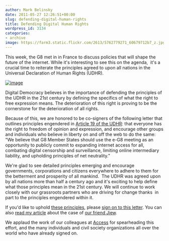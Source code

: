 ```yaml
---
author: Mark Belinsky
date: 2011-05-27 12:26:51+00:00
slug: defending-digital-human-rights
title: Defending Digital Human Rights
wordpress_id: 3134
categories:
- archive
image: https://farm3.static.flickr.com/2613/5762779271_60679712b7_z.jpg
---
```


This week, the G8 met in in France to discuss policies that will shape the future of the internet. While it's interesting to see this on the agenda,  it's a crucial time to reiterate the principles agreed to upon all nations in the Universal Declaration of Human Rights (UDHR).

[![image](https://farm3.static.flickr.com/2613/5762779271_60679712b7_z.jpg)](http://www.flickr.com/photos/digitaldemocracy/5762779271/in/photostream)

Digital Democracy believes in the importance of defending the principles of the UDHR in the 21st century by defining the specifics of what the right to free expression means. The deterioration of this right is proving to be the cornerstone for the deterioration of all rights.

Because of this, we are honored to be co-signers of the following letter that outlines principles engendered in [Article 19 of the UDHR](http://www.udhr.org/UDHR/ART19.HTM): that everyone has the right to freedom of opinion and expression, and encourage other groups and individuals who believe in liberty on and off the web to do the same:
"We believe that G8 Member States should use the e-G8 meeting as an opportunity to publicly commit to expanding internet access for all, combating digital censorship and surveillance, limiting online intermediary liability, and upholding principles of net neutrality."

We're glad to see detailed principles emerging and encourage governments, corporations and citizens everywhere to adhere to them for the betterment and prosperity of all mankind.  The UDHR was agreed upon by all nations more than half a century ago and it's exciting to help define what those principles mean in the 21st century. We will continue to work closely with our grassroots partners who are driving for change thanks  in part to the principles engendered within it.

If you'd like to uphold [these principles](http://internetrightsandprinciples.org/node/397), please [sign on to this letter](https://www.accessnow.org/page/s/G8-Protect-the-Net). You can also [read my article](http://www.huffingtonpost.com/mark-belinsky/france-tries-to-conquer-t_b_866206.html) about the case of [our friend Jiew](http://freejiew.blogspot.com/).

We applaud the work of our colleagues at  [Access](https://www.accessnow.org/) for spearheading this effort, and the many individuals and civil society organizations all over the world who have already signed on.
